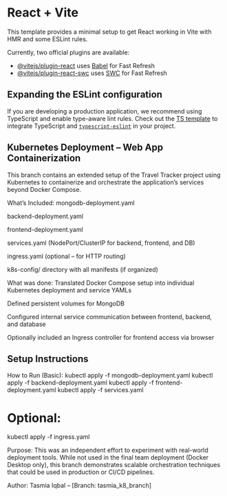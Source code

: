 # React + Vite

This template provides a minimal setup to get React working in Vite with HMR and some ESLint rules.

Currently, two official plugins are available:

- [@vitejs/plugin-react](https://github.com/vitejs/vite-plugin-react/blob/main/packages/plugin-react/README.md) uses [Babel](https://babeljs.io/) for Fast Refresh
- [@vitejs/plugin-react-swc](https://github.com/vitejs/vite-plugin-react-swc) uses [SWC](https://swc.rs/) for Fast Refresh

## Expanding the ESLint configuration

If you are developing a production application, we recommend using TypeScript and enable type-aware lint rules. Check out the [TS template](https://github.com/vitejs/vite/tree/main/packages/create-vite/template-react-ts) to integrate TypeScript and [`typescript-eslint`](https://typescript-eslint.io) in your project.

## Kubernetes Deployment – Web App Containerization
This branch contains an extended setup of the Travel Tracker project using Kubernetes to containerize and orchestrate the application’s services beyond Docker Compose.

What’s Included:
mongodb-deployment.yaml

backend-deployment.yaml

frontend-deployment.yaml

services.yaml (NodePort/ClusterIP for backend, frontend, and DB)

ingress.yaml (optional – for HTTP routing)

k8s-config/ directory with all manifests (if organized)

What was done:
Translated Docker Compose setup into individual Kubernetes deployment and service YAMLs

Defined persistent volumes for MongoDB

Configured internal service communication between frontend, backend, and database

Optionally included an Ingress controller for frontend access via browser

## Setup Instructions
How to Run (Basic):
kubectl apply -f mongodb-deployment.yaml
kubectl apply -f backend-deployment.yaml
kubectl apply -f frontend-deployment.yaml
kubectl apply -f services.yaml

# Optional:
kubectl apply -f ingress.yaml

Purpose:
This was an independent effort to experiment with real-world deployment tools. While not used in the final team deployment (Docker Desktop only), this branch demonstrates scalable orchestration techniques that could be used in production or CI/CD pipelines.

Author:
Tasmia Iqbal – [Branch: tasmia_k8_branch]

